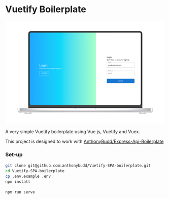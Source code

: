 # Vuetify Boilerplate
<p align="center">
<img width="500" src="https://raw.githubusercontent.com/anthonybudd/Vuetify-SPA-boilerplate/main/public/img/vuetify-mbp.png">
</p>

A very simple Vuetify boilerplate using Vue.js, Vuetify and Vuex.

This project is designed to work with [AnthonyBudd/Express-Api-Boilerplate](https://github.com/anthonybudd/express-api-boilerplate)


### Set-up
```sh
git clone git@github.com:anthonybudd/Vuetify-SPA-boilerplate.git
cd Vuetify-SPA-boilerplate
cp .env.example .env
npm install

npm run serve
```
